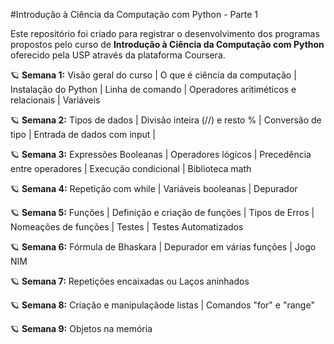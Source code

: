 #Introdução à Ciência da Computação com Python - Parte 1

Este repositório foi criado para registrar o desenvolvimento dos programas propostos pelo curso de **Introdução à Ciência da Computação com Python** oferecido pela USP através da plataforma Coursera. 

 :ringed_planet: **Semana 1:** Visão geral do curso | O que é ciência da computação | Instalação do Python | Linha de comando | Operadores aritiméticos e relacionais | Variáveis 

 :ringed_planet: **Semana 2:** Tipos de dados | Divisão inteira (//) e resto % | Conversão de tipo | Entrada de dados com input | 

 :ringed_planet: **Semana 3:** Expressões Booleanas | Operadores lógicos | Precedência entre operadores | Execução condicional | Biblioteca math

 :ringed_planet: **Semana 4:** Repetição com while | Variáveis booleanas | Depurador 

 :ringed_planet: **Semana 5:** Funções | Definição e criação de funções | Tipos de Erros | Nomeações de funções | Testes | Testes Automatizados

 :ringed_planet: **Semana 6:** Fórmula de Bhaskara | Depurador em várias funções | Jogo NIM

 :ringed_planet: **Semana 7:** Repetições encaixadas ou Laços aninhados

 :ringed_planet: **Semana 8:** Criação e manipulaçãode listas | Comandos "for" e "range"

:ringed_planet: **Semana 9:** Objetos na memória